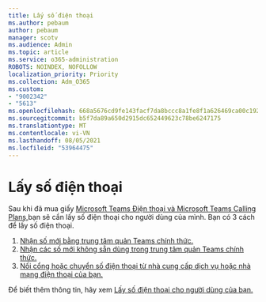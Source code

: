 ```yaml
---
title: Lấy số điện thoại
ms.author: pebaum
author: pebaum
manager: scotv
ms.audience: Admin
ms.topic: article
ms.service: o365-administration
ROBOTS: NOINDEX, NOFOLLOW
localization_priority: Priority
ms.collection: Adm_O365
ms.custom:
- "9002342"
- "5613"
ms.openlocfilehash: 668a5676cd9fe143facf7da8bccc8a1fe8f1a626469ca00c192853afada440ab
ms.sourcegitcommit: b5f7da89a650d2915dc652449623c78be6247175
ms.translationtype: MT
ms.contentlocale: vi-VN
ms.lasthandoff: 08/05/2021
ms.locfileid: "53964475"
---
```

# <a name="get-phone-numbers"></a>Lấy số điện thoại

Sau khi đã mua giấy [Microsoft Teams Điện thoại và Microsoft Teams Calling Plans,](https://docs.microsoft.com/MicrosoftTeams/setting-up-your-phone-system#step-2-buy-and-assign-phone-system-and-calling-plan-licenses)bạn sẽ cần lấy số điện thoại cho người dùng của mình. Bạn có 3 cách để lấy số điện thoại.

1. [Nhận số mới bằng trung tâm quản Teams chính thức.](https://docs.microsoft.com/MicrosoftTeams/setting-up-your-phone-system#get-new-user-phone-numbers-using-the-teams-admin-center)
2. [Nhận các số mới không sẵn dùng trong trung tâm quản Teams chính thức.](https://docs.microsoft.com/MicrosoftTeams/setting-up-your-phone-system#get-new-numbers-that-arent-available-in-the-teams-admin-center)
3. [Nối cổng hoặc chuyển số điện thoại từ nhà cung cấp dịch vụ hoặc nhà mạng điện thoại của bạn.](https://docs.microsoft.com/MicrosoftTeams/setting-up-your-phone-system#port-or-transfer-phone-numbers-from-your-service-provider-or-phone-carrier)

Để biết thêm thông tin, hãy xem [Lấy số điện thoại cho người dùng của bạn.](https://docs.microsoft.com/MicrosoftTeams/setting-up-your-phone-system#port-or-transfer-phone-numbers-from-your-service-provider-or-phone-carrier)
